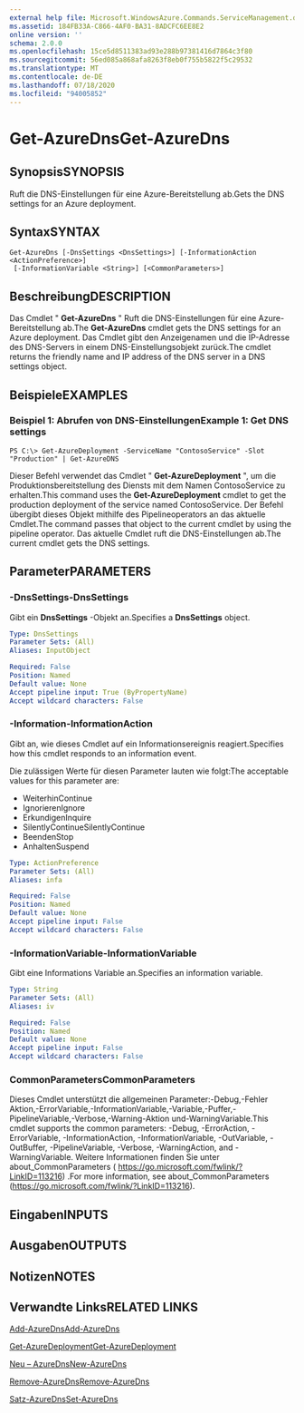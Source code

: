 ```yaml
---
external help file: Microsoft.WindowsAzure.Commands.ServiceManagement.dll-Help.xml
ms.assetid: 184FB33A-C866-4AF0-BA31-8ADCFC6EE8E2
online version: ''
schema: 2.0.0
ms.openlocfilehash: 15ce5d8511383ad93e288b97381416d7864c3f80
ms.sourcegitcommit: 56ed085a868afa8263f8eb0f755b5822f5c29532
ms.translationtype: MT
ms.contentlocale: de-DE
ms.lasthandoff: 07/18/2020
ms.locfileid: "94005852"
---
```

# <span data-ttu-id="b3943-101">Get-AzureDns</span><span class="sxs-lookup"><span data-stu-id="b3943-101">Get-AzureDns</span></span>

## <span data-ttu-id="b3943-102">Synopsis</span><span class="sxs-lookup"><span data-stu-id="b3943-102">SYNOPSIS</span></span>
<span data-ttu-id="b3943-103">Ruft die DNS-Einstellungen für eine Azure-Bereitstellung ab.</span><span class="sxs-lookup"><span data-stu-id="b3943-103">Gets the DNS settings for an Azure deployment.</span></span>

## <span data-ttu-id="b3943-104">Syntax</span><span class="sxs-lookup"><span data-stu-id="b3943-104">SYNTAX</span></span>

```
Get-AzureDns [-DnsSettings <DnsSettings>] [-InformationAction <ActionPreference>]
 [-InformationVariable <String>] [<CommonParameters>]
```

## <span data-ttu-id="b3943-105">Beschreibung</span><span class="sxs-lookup"><span data-stu-id="b3943-105">DESCRIPTION</span></span>
<span data-ttu-id="b3943-106">Das Cmdlet " **Get-AzureDns** " Ruft die DNS-Einstellungen für eine Azure-Bereitstellung ab.</span><span class="sxs-lookup"><span data-stu-id="b3943-106">The **Get-AzureDns** cmdlet gets the DNS settings for an Azure deployment.</span></span>
<span data-ttu-id="b3943-107">Das Cmdlet gibt den Anzeigenamen und die IP-Adresse des DNS-Servers in einem DNS-Einstellungsobjekt zurück.</span><span class="sxs-lookup"><span data-stu-id="b3943-107">The cmdlet returns the friendly name and IP address of the DNS server in a DNS settings object.</span></span>

## <span data-ttu-id="b3943-108">Beispiele</span><span class="sxs-lookup"><span data-stu-id="b3943-108">EXAMPLES</span></span>

### <span data-ttu-id="b3943-109">Beispiel 1: Abrufen von DNS-Einstellungen</span><span class="sxs-lookup"><span data-stu-id="b3943-109">Example 1: Get DNS settings</span></span>
```
PS C:\> Get-AzureDeployment -ServiceName "ContosoService" -Slot "Production" | Get-AzureDNS
```

<span data-ttu-id="b3943-110">Dieser Befehl verwendet das Cmdlet " **Get-AzureDeployment** ", um die Produktionsbereitstellung des Diensts mit dem Namen ContosoService zu erhalten.</span><span class="sxs-lookup"><span data-stu-id="b3943-110">This command uses the **Get-AzureDeployment** cmdlet to get the production deployment of the service named ContosoService.</span></span>
<span data-ttu-id="b3943-111">Der Befehl übergibt dieses Objekt mithilfe des Pipelineoperators an das aktuelle Cmdlet.</span><span class="sxs-lookup"><span data-stu-id="b3943-111">The command passes that object to the current cmdlet by using the pipeline operator.</span></span>
<span data-ttu-id="b3943-112">Das aktuelle Cmdlet ruft die DNS-Einstellungen ab.</span><span class="sxs-lookup"><span data-stu-id="b3943-112">The current cmdlet gets the DNS settings.</span></span>

## <span data-ttu-id="b3943-113">Parameter</span><span class="sxs-lookup"><span data-stu-id="b3943-113">PARAMETERS</span></span>

### <span data-ttu-id="b3943-114">-DnsSettings</span><span class="sxs-lookup"><span data-stu-id="b3943-114">-DnsSettings</span></span>
<span data-ttu-id="b3943-115">Gibt ein **DnsSettings** -Objekt an.</span><span class="sxs-lookup"><span data-stu-id="b3943-115">Specifies a **DnsSettings** object.</span></span>

```yaml
Type: DnsSettings
Parameter Sets: (All)
Aliases: InputObject

Required: False
Position: Named
Default value: None
Accept pipeline input: True (ByPropertyName)
Accept wildcard characters: False
```

### <span data-ttu-id="b3943-116">-Information</span><span class="sxs-lookup"><span data-stu-id="b3943-116">-InformationAction</span></span>
<span data-ttu-id="b3943-117">Gibt an, wie dieses Cmdlet auf ein Informationsereignis reagiert.</span><span class="sxs-lookup"><span data-stu-id="b3943-117">Specifies how this cmdlet responds to an information event.</span></span>

<span data-ttu-id="b3943-118">Die zulässigen Werte für diesen Parameter lauten wie folgt:</span><span class="sxs-lookup"><span data-stu-id="b3943-118">The acceptable values for this parameter are:</span></span>

- <span data-ttu-id="b3943-119">Weiterhin</span><span class="sxs-lookup"><span data-stu-id="b3943-119">Continue</span></span>
- <span data-ttu-id="b3943-120">Ignorieren</span><span class="sxs-lookup"><span data-stu-id="b3943-120">Ignore</span></span>
- <span data-ttu-id="b3943-121">Erkundigen</span><span class="sxs-lookup"><span data-stu-id="b3943-121">Inquire</span></span>
- <span data-ttu-id="b3943-122">SilentlyContinue</span><span class="sxs-lookup"><span data-stu-id="b3943-122">SilentlyContinue</span></span>
- <span data-ttu-id="b3943-123">Beenden</span><span class="sxs-lookup"><span data-stu-id="b3943-123">Stop</span></span>
- <span data-ttu-id="b3943-124">Anhalten</span><span class="sxs-lookup"><span data-stu-id="b3943-124">Suspend</span></span>

```yaml
Type: ActionPreference
Parameter Sets: (All)
Aliases: infa

Required: False
Position: Named
Default value: None
Accept pipeline input: False
Accept wildcard characters: False
```

### <span data-ttu-id="b3943-125">-InformationVariable</span><span class="sxs-lookup"><span data-stu-id="b3943-125">-InformationVariable</span></span>
<span data-ttu-id="b3943-126">Gibt eine Informations Variable an.</span><span class="sxs-lookup"><span data-stu-id="b3943-126">Specifies an information variable.</span></span>

```yaml
Type: String
Parameter Sets: (All)
Aliases: iv

Required: False
Position: Named
Default value: None
Accept pipeline input: False
Accept wildcard characters: False
```

### <span data-ttu-id="b3943-127">CommonParameters</span><span class="sxs-lookup"><span data-stu-id="b3943-127">CommonParameters</span></span>
<span data-ttu-id="b3943-128">Dieses Cmdlet unterstützt die allgemeinen Parameter:-Debug,-Fehler Aktion,-ErrorVariable,-InformationVariable,-Variable,-Puffer,-PipelineVariable,-Verbose,-Warning-Aktion und-WarningVariable.</span><span class="sxs-lookup"><span data-stu-id="b3943-128">This cmdlet supports the common parameters: -Debug, -ErrorAction, -ErrorVariable, -InformationAction, -InformationVariable, -OutVariable, -OutBuffer, -PipelineVariable, -Verbose, -WarningAction, and -WarningVariable.</span></span> <span data-ttu-id="b3943-129">Weitere Informationen finden Sie unter about_CommonParameters ( https://go.microsoft.com/fwlink/?LinkID=113216) .</span><span class="sxs-lookup"><span data-stu-id="b3943-129">For more information, see about_CommonParameters (https://go.microsoft.com/fwlink/?LinkID=113216).</span></span>

## <span data-ttu-id="b3943-130">Eingaben</span><span class="sxs-lookup"><span data-stu-id="b3943-130">INPUTS</span></span>

## <span data-ttu-id="b3943-131">Ausgaben</span><span class="sxs-lookup"><span data-stu-id="b3943-131">OUTPUTS</span></span>

## <span data-ttu-id="b3943-132">Notizen</span><span class="sxs-lookup"><span data-stu-id="b3943-132">NOTES</span></span>

## <span data-ttu-id="b3943-133">Verwandte Links</span><span class="sxs-lookup"><span data-stu-id="b3943-133">RELATED LINKS</span></span>

[<span data-ttu-id="b3943-134">Add-AzureDns</span><span class="sxs-lookup"><span data-stu-id="b3943-134">Add-AzureDns</span></span>](./Add-AzureDns.md)

[<span data-ttu-id="b3943-135">Get-AzureDeployment</span><span class="sxs-lookup"><span data-stu-id="b3943-135">Get-AzureDeployment</span></span>](./Get-AzureDeployment.md)

[<span data-ttu-id="b3943-136">Neu – AzureDns</span><span class="sxs-lookup"><span data-stu-id="b3943-136">New-AzureDns</span></span>](./New-AzureDns.md)

[<span data-ttu-id="b3943-137">Remove-AzureDns</span><span class="sxs-lookup"><span data-stu-id="b3943-137">Remove-AzureDns</span></span>](./Remove-AzureDns.md)

[<span data-ttu-id="b3943-138">Satz-AzureDns</span><span class="sxs-lookup"><span data-stu-id="b3943-138">Set-AzureDns</span></span>](./Set-AzureDns.md)


